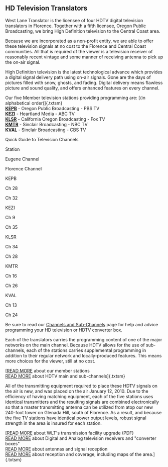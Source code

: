 
HD Television Translators
-------------------------

West Lane Translator is the licensee of four HDTV digital television
translators in Florence. Together with a fifth licensee, Oregon Public
Broadcasting, we bring High Definition television to the Central Coast
area.

Because we are incorporated as a non-profit entity, we are able to offer
these television signals at no cost to the Florence and Central Coast
communities. All that is required of the viewer is a television receiver
of reasonably recent vintage and some manner of receiving antenna to
pick up the on-air signal.

High Definition television is the latest technological advance which
provides a digital signal delivery path using on-air signals. Gone are
the days of pictures filled with snow, ghosts, and fading. Digital
delivery means flawless picture and sound quality, and offers enhanced
features on every channel.

Our five Member television stations providing programming are: [(in
alphabetical order)]{.txtsm}\
[**KEPB**](http://www.westlanetv.org/HDTV/Stations#kepb) - Oregon Public
Broadcasting - PBS TV\
[**KEZI**](http://www.westlanetv.org/HDTV/Stations#kezi) - Heartland
Media - ABC TV\
[**KLSR**](http://www.westlanetv.org/HDTV/Stations#klsr) - California
Oregon Broadcasting - Fox TV\
[**KMTR**](http://www.westlanetv.org/HDTV/Stations#kmtr) - Sinclair
Broadcasting - NBC TV\
[**KVAL**](http://www.westlanetv.org/HDTV/Stations#kval) - Sinclair
Broadcasting - CBS TV

Quick Guide to Television Channels

<div>

Station

</div>

Eugene Channel

Florence Channel

KEPB

Ch 28

Ch 32

KEZI

Ch 9

Ch 35

KLSR

Ch 34

Ch 28

KMTR

Ch 16

Ch 26

KVAL

Ch 13

Ch 24

Be sure to read our [Channels and
Sub-Channels](http://www.westlanetv.org/HDTV/Channels) page for help and
advice programming your HD television or HDTV converter box.

Each of the translators carries the programming content of one of the
major networks on the main channel. Because HDTV allows for the use of
sub-channels, each of the stations carries supplemental programming in
addition to their regular network and locally-produced features. This
means more choices for the viewer, still at no cost.

[[READ MORE](http://www.westlanetv.org/HDTV/Stations) about our member
stations\
[READ MORE](http://www.westlanetv.org/HDTV/Channels) about HDTV main and
sub-channels]{.txtsm}

All of the transmitting equipment required to place these HDTV signals
on the air is new, and was placed on the air January 12, 2010. Due to
the efficiency of having matching equipment, each of the five stations
uses identical transmitters and the resulting signals are combined
electronically so that a master transmitting antenna can be utilized
from atop our new 240-foot tower on Glenada Hill, south of Florence. As
a result, and because the five TV stations have identical power output
levels, robust signal strength in the area is insured for each station.

[[READ MORE](http://www.westlanetv.org/Siuslaw_News_01-16-2010.pdf)
about WLT's transmission facility upgrade (PDF)\
[READ MORE](http://www.westlanetv.org/HDTV/Receivers) about Digital and
Analog television receivers and "converter boxes"\
[READ MORE](http://www.westlanetv.org/HDTV/Antennas) about antennas and
signal reception\
[READ MORE](http://www.westlanetv.org/HDTV/Coverage) about reception and
coverage, including maps of the area.]{.txtsm}



